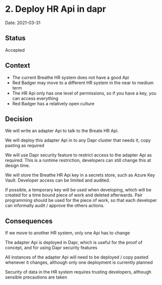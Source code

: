 # 2. Deploy HR Api in dapr

Date: 2021-03-31

## Status

Accepted

## Context

- The current Breathe HR system does not have a good Api
- Red Badger may move to a different HR system in the near to medium term
- The HR Api only has one level of permissions, so if you have a key, you can access everything
- Red Badger has a relatively open culture

## Decision

We will write an adapter Api to talk to the Breate HR Api.

We will deploy this adapter Api in to any Dapr cluster that needs it, copy pasting as required

We will use Dapr security feature to restrict access to the adapter Api as required. This is a runtime restriction, developers can still change this at design time.

We will store the Breathe HR Api key in a secrets store, such as Azure Key Vault. Developer access can be limited and audited.

If possible, a temporary key will be used when developing, which will be created for a time bound piece of work and deleted afterwards. Pair programming should be used for the piece of work, so that each developer can informally audit / approve the others actions.

## Consequences

If we move to another HR system, only one Api has to change

The adapter Api is deployed in Dapr, which is useful for the proof of concept, and for using Dapr security features

All instances of the adapter Api will need to be deployed / copy pasted whenever it changes, although only one deployment is currently planned

Security of data in the HR system requires trusting developers, although sensible precautions are taken
